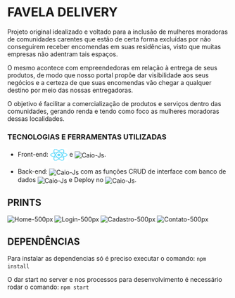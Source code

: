 # FAVELA DELIVERY
Projeto original idealizado e voltado para a inclusão de mulheres moradoras de comunidades carentes que estão de certa forma excluídas por não conseguirem receber encomendas em suas residências, visto que muitas empresas não adentram tais espaços.

O mesmo acontece com empreendedoras em relação à entrega de seus produtos, de modo que nosso portal propõe dar visibilidade aos seus negócios e a certeza de que suas encomendas vão chegar a qualquer destino por meio das nossas entregadoras.

O objetivo é facilitar a comercialização de produtos e serviços dentro das comunidades, gerando renda e tendo como foco as mulheres moradoras dessas localidades.

### TECNOLOGIAS E FERRAMENTAS UTILIZADAS


- Front-end:  <img align="center" alt="Caio-React" height="30" width="40" src="https://raw.githubusercontent.com/devicons/devicon/master/icons/react/react-original.svg"> e <img align="center" alt="Caio-Js" height="30" width="40" src="https://cdn.jsdelivr.net/gh/devicons/devicon/icons/bootstrap/bootstrap-plain.svg">.

- Back-end: <img align="center" alt="Caio-Js" height="30" width="40" src="https://cdn.jsdelivr.net/gh/devicons/devicon/icons/java/java-original.svg"> com as funções CRUD de interface com banco de dados <img align="center" alt="Caio-Js" height="30" width="40" src="https://cdn.jsdelivr.net/gh/devicons/devicon/icons/postgresql/postgresql-original.svg"> e Deploy no  <img align="center" alt="Caio-Js" height="30" width="40" src="https://cdn.jsdelivr.net/gh/devicons/devicon/icons/heroku/heroku-original-wordmark.svg">.

## PRINTS
![Home-500px](https://user-images.githubusercontent.com/83608987/167634712-53087a9f-9ac2-445e-85a9-ef5ab4b30e9e.JPG)
![Login-500px](https://user-images.githubusercontent.com/83608987/167635376-c2cb91bc-2c78-4e69-9ce2-cc083f2d0c45.JPG)
![Cadastro-500px](https://user-images.githubusercontent.com/83608987/167635385-4570db50-f7d7-46eb-8fb6-9c5b156a8f88.JPG)
![Contato-500px](https://user-images.githubusercontent.com/83608987/167635432-c4698b3c-12e1-4232-ba0e-46713888997a.JPG)

## DEPENDÊNCIAS

Para instalar as dependencias só é preciso executar o comando: `npm install`

O dar start no server e nos processos para desenvolvimento é necessário rodar o comando: `npm start`
